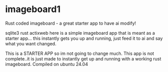 # imageboard1
Rust coded imageboard - a great starter app to have ai modify! 

sqlite3 rust actixweb here is a simple imageboard app that is meant as a starter app... this instantly gets you up and running, just feed it to ai and say what you want changed.

This is a STARTER APP so im not going to change much. This app is not complete..it is just made to instantly get up and running with a working rust imageboard. Compiled on ubuntu 24.04 






